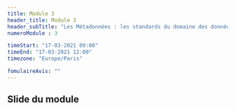 ```yaml
---
title: Module 3
header_title: Module 3
header_subTitle: "Les Métadonnées : les standards du domaine des données omiques en biologie et séances pratiques d’annotations de jeux de données"
numeroModule : 3

timeStart: "17-03-2021 09:00"
timeEnd: "17-03-2021 12:00"
timezone: "Europe/Paris"

fomulaireAvis: ""
---
```


## Slide du module
